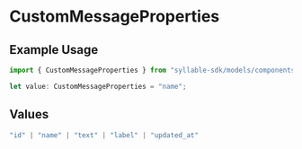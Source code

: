 # CustomMessageProperties

## Example Usage

```typescript
import { CustomMessageProperties } from "syllable-sdk/models/components";

let value: CustomMessageProperties = "name";
```

## Values

```typescript
"id" | "name" | "text" | "label" | "updated_at"
```